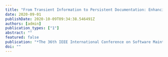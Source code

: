 ```yaml
---
title: "From Transient Information to Persistent Documentation: Enhancing Software Documentation"
date: 2020-09-01
publishDate: 2020-10-09T09:34:38.546491Z
authors: [admin]
publication_types: ["1"]
abstract: ""
featured: false
publication: "*The 36th IEEE International Conference on Software Maintenance and Evolution (ICSME)*"
doi: ""
---
```

